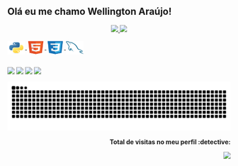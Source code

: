 ## Olá eu me chamo Wellington Araújo!
<div align="center">
  <a href="https://github.com/wellingtonxri">
  <img height="165" src="https://github-readme-stats.vercel.app/api?username=wellingtonxri&show_icons=true&theme=dracula&include_all_commits=true&count_private=true"/>
  <img height="165" src="https://github-readme-stats.vercel.app/api/top-langs/?username=wellingtonxri&layout=compact&langs_count=7&theme=dracula"/>
</div>
<div style="display: inline_block"><br>
  <img align="center" alt="Well-Python" height="30" width="40" src="https://raw.githubusercontent.com/devicons/devicon/master/icons/python/python-original.svg">
  <img align="center" alt="Rafa-HTML" height="30" width="40" src="https://raw.githubusercontent.com/devicons/devicon/master/icons/html5/html5-original.svg">
  <img align="center" alt="Rafa-CSS" height="30" width="40" src="https://raw.githubusercontent.com/devicons/devicon/master/icons/css3/css3-original.svg">
  <img align="center" alt="Well-MySQL" height="30" width="40" src="https://raw.githubusercontent.com/devicons/devicon/master/icons/mysql/mysql-original.svg">



</div>
  
  ##
 
<div> 
  <a href="https://www.instagram.com/wellington_johnson12/" target="_blank"><img src="https://img.shields.io/badge/-Instagram-%23E4405F?style=for-the-badge&logo=instagram&logoColor=white" target="_blank"></a>
 <a href="" target="_blank"><img src="https://img.shields.io/badge/Discord-7289DA?style=for-the-badge&logo=discord&logoColor=white" target="_blank"></a> 
  <a href = "mailto:wellington.end@hotmail.com"><img src="https://img.shields.io/badge/-Email-%23333?style=for-the-badge&logo=microsoft&logoColor=white" target="_blank"></a>
  <a href="https://www.linkedin.com/in/wellington-ara%C3%BAjo-526106207/" target="_blank"><img src="https://img.shields.io/badge/-LinkedIn-%230077B5?style=for-the-badge&logo=linkedin&logoColor=white" target="_blank"></a> 

![Snake animation](https://github.com/wellingtonxri/wellingtonxri/blob/output/github-contribution-grid-snake.svg)
  
   <p align="right">
   <strong>Total de visitas no meu perfil :detective:</strong>
   <p align="right"> 
   <img alingn="right" src="https://profile-counter.glitch.me/wellingtonxri/count.svg" />
</div>
  

 

  
  
  
